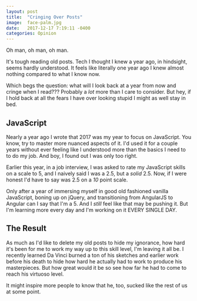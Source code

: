```yaml
---
layout: post
title:  "Cringing Over Posts"
image:  face-palm.jpg
date:   2017-12-17 7:19:11 -0400
categories: Opinion
---
```

Oh man, oh man, oh man.

It's tough reading old posts. Tech I thought I knew a year ago, in hindsight, seems hardly understood. It feels like literally one year ago I knew almost nothing compared to what I know now. 

Which begs the question: what will I look back at a year from now and cringe when I read??? Probably a _lot_ more than I care to consider. But hey, if I hold back at all the fears I have over looking stupid I might as well stay in bed.

## JavaScript

Nearly a year ago I wrote that 2017 was my year to focus on JavaScript. You know, try to master more nuanced aspects of it. I'd used it for a couple years without ever feeling like I understood more than the basics I need to to do my job. And boy, I found out I was only too right.

Earlier this year, in a job interview, I was asked to rate my JavaScript skills on a scale to 5, and I naively said I was a 2.5, but a _solid_ 2.5. Now, if I were honest I'd have to say was 2.5 on a *10* point scale. 

Only after a year of immersing myself in good old fashioned vanilla JavaScript, boning up on jQuery, and transitioning from AngularJS to Angular can I say that I'm a 5. And I _still_ feel like that may be pushing it. But I'm learning more every day and I'm working on it EVERY SINGLE DAY.

## The Result

As much as I'd like to delete my old posts to hide my ignorance, how hard it's been for me to work my way up to this skill level, I'm leaving it all be. I recently learned Da Vinci burned a ton of his sketches and earlier work before his death to hide how hard he actually had to work to produce his masterpieces. But how great would it be so see how far he had to come to reach his virtuoso level. 

It might inspire more people to know that he, too, sucked like the rest of us at some point.

